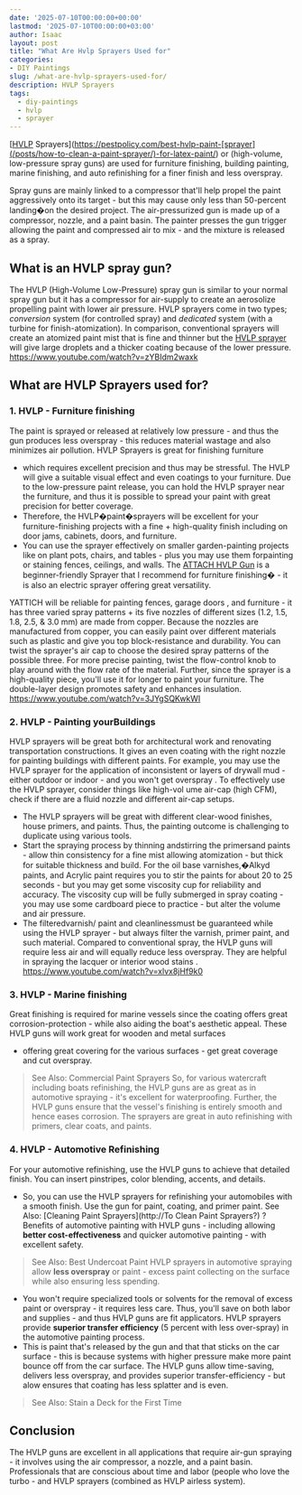 ```yaml
---
date: '2025-07-10T00:00:00+00:00'
lastmod: '2025-07-10T00:00:00+03:00'
author: Isaac
layout: post
title: "What Are Hvlp Sprayers Used for"
categories:
- DIY Paintings
slug: /what-are-hvlp-sprayers-used-for/
description: HVLP Sprayers
tags: 
  - diy-paintings
  - hvlp
  - sprayer
---
```

[[HVLP](/posts/can-you-clean-hvlp-with-acetone/) Sprayers](https://pestpolicy.com/best-hvlp-paint-[sprayer](/posts/how-to-clean-a-paint-sprayer/)-for-latex-paint/)
or (high-volume, low-pressure spray guns) are used for furniture finishing, building painting, marine finishing, and auto refinishing for a finer finish and less overspray.

Spray guns are mainly linked to a compressor that'll help propel the paint aggressively onto its target - but this may cause only less than 50-percent landing�on the desired project.
The air-pressurized gun is made up of a compressor, nozzle, and a paint basin. The painter presses the gun trigger allowing the paint and compressed air to mix - and the mixture is released as a spray.
## What is an HVLP spray gun?
The HVLP (High-Volume Low-Pressure) spray gun is similar to your normal spray gun but it has a compressor for air-supply to create an aerosolize propelling paint with lower air pressure.
HVLP sprayers come in two types;
*conversion*
system (for controlled spray) and
*dedicated*
system (with a turbine for finish-atomization).
In comparison,
conventional
sprayers will create an
atomized paint mist that is fine and thinner but the
[HVLP sprayer](https://pestpolicy.com/how-to-use-an-hvlp-paint-sprayer/)
will give large droplets and a thicker coating because of the lower pressure.
https://www.youtube.com/watch?v=zYBIdm2waxk
## What are HVLP Sprayers used for?
### 1. HVLP - Furniture finishing
The paint is sprayed or released at relatively low pressure - and thus the gun produces less overspray - this reduces material wastage and also minimizes air pollution.
HVLP Sprayers is great for
finishing furniture
- which requires excellent precision and thus may be stressful. The HVLP will give a suitable visual effect and even coatings to your furniture.
Due to the low-pressure paint release, you can hold the HVLP sprayer near the furniture, and thus it is possible to spread your paint with great precision for better coverage.
- Therefore, the HVLP�paint�sprayers will be excellent for your furniture-finishing projects with a fine + high-quality finish including on door jams, cabinets, doors, and furniture.
- You can use the sprayer effectively on smaller garden-painting projects like on plant pots, chairs, and tables - plus you may use them forpainting or staining fences, ceilings, and walls.
The
[ATTACH HVLP Gun](https://www.amazon.com/dp/B089YV1D4K/?tag=p-policy-20)
is a beginner-friendly Sprayer that I recommend for furniture finishing� - it is also an electric sprayer offering great versatility.

YATTICH will be reliable for painting fences,
garage doors
, and furniture - it has three varied spray patterns + its five nozzles of different sizes (1.2, 1.5, 1.8, 2.5, & 3.0 mm) are made from copper.
Because the nozzles are manufactured from copper, you can easily paint over different materials such as plastic and give you top block-resistance and durability.
You can twist the sprayer's air cap to choose the desired spray patterns of the possible three. For more precise painting, twist the flow-control knob to play around with the flow rate of the material.
Further, since the sprayer is a high-quality piece, you'll use it for longer to paint your furniture. The double-layer design promotes safety and enhances insulation.
https://www.youtube.com/watch?v=3JYgSQKwkWI
### 2. HVLP - Painting yourBuildings
HVLP sprayers will be great both for architectural work and renovating transportation constructions. It gives an even coating with the right nozzle for painting buildings with different paints.
For example, you may use the HVLP sprayer for the application of inconsistent or layers of drywall mud - either outdoor or indoor - and you won't get
overspray
.
To effectively use the
HVLP sprayer, consider things like high-vol
ume air-cap (high CFM), check if there are a fluid nozzle and different air-cap setups.
- The HVLP sprayers will be great with different clear-wood finishes, house primers, and paints. Thus, the painting outcome is challenging to duplicate using various tools.
- Start the spraying process by thinning andstirring the primersand paints - allow thin consistency for a fine mist allowing atomization - but thick for suitable thickness and build.
For the oil base varnishes,�Alkyd paints, and Acrylic paint requires you to stir the paints for about 20 to 25 seconds - but you may get some viscosity cup for reliability and accuracy.
The viscosity cup will be fully submerged in spray coating - you may use some cardboard piece to practice - but alter the volume and air pressure.
- The filteredvarnish/ paint and cleanlinessmust be guaranteed while using the HVLP sprayer - but always filter the varnish, primer paint, and such material.
Compared to conventional spray, the HVLP guns will require less air and will equally reduce less overspray. They are helpful in spraying the
lacquer
or
interior wood stains
.
https://www.youtube.com/watch?v=xlvx8jHf9k0
### 3. HVLP - Marine finishing
Great finishing is required for
marine vessels
since the coating offers great corrosion-protection - while also aiding the boat's aesthetic appeal.
These HVLP guns will work great for
wooden
and
metal surfaces
- offering great covering for the various surfaces - get great coverage and cut overspray.
> See Also:
> Commercial Paint Sprayers
So, for various watercraft including boats refinishing, the HVLP guns are as great as in automotive spraying - it's excellent for waterproofing.
Further, the HVLP guns ensure that the vessel's finishing is entirely smooth and hence eases corrosion. The sprayers are great in auto refinishing with primers, clear coats, and paints.
### 4. HVLP - Automotive Refinishing
For your automotive refinishing, use the HVLP guns to achieve that detailed finish. You can insert pinstripes, color blending, accents, and details.
- So, you can use the HVLP sprayers for refinishing your automobiles with a smooth finish. Use the gun for paint, coating, and primer paint.
See Also:
[Cleaning Paint Sprayers](http://To Clean Paint Sprayers?)
?
Benefits of automotive painting with HVLP guns - including allowing
**better cost-effectiveness**
and quicker automotive painting - with excellent safety.
> See Also:
> Best Undercoat Paint
HVLP sprayers in automotive spraying allow
**less overspray**
or paint - excess paint collecting on the surface while also ensuring less spending.
- You won't require specialized tools or solvents for the removal of excess paint or overspray - it requires less care. Thus, you'll save on both labor and supplies - and thus HVLP guns are fit applicators.
HVLP sprayers provide
**superior transfer efficiency**
(5 percent with less over-spray) in the automotive painting process.
- This is paint that's released by the gun and that that sticks on the car surface - this is because systems with higher pressure make more paint bounce off from the car surface.
The HVLP guns allow time-saving, delivers less overspray, and provides superior transfer-efficiency - but alow ensures that coating has less splatter and is even.
> See Also:
> Stain a Deck for the First Time
## Conclusion
The HVLP guns are excellent in all applications that require air-gun spraying - it involves using the air compressor, a nozzle, and a paint basin.
Professionals that are conscious about time and labor (people who love the turbo - and HVLP sprayers (combined as HVLP airless system).
